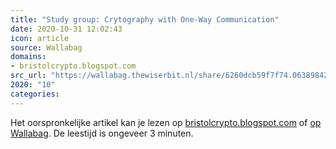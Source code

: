 ```yaml
---
title: "Study group: Crytography with One-Way Communication"
date: 2020-10-31 12:02:43
icon: article
source: Wallabag
domains:
- bristolcrypto.blogspot.com
src_url: "https://wallabag.thewiserbit.nl/share/6260dcb59f7f74.06389842"
2020: "10"
categories:
---
```

Het oorspronkelijke artikel kan je lezen op [bristolcrypto.blogspot.com](http://bristolcrypto.blogspot.com/2016/05/study-group-crytography-with-one-way.html) of [op Wallabag](https://wallabag.thewiserbit.nl/share/6260dcb59f7f74.06389842). De leestijd is ongeveer 3 minuten.